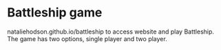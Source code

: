 # Battleship game

nataliehodson.github.io/battleship to access website and play Battleship.
The game has two options, single player and two player.
